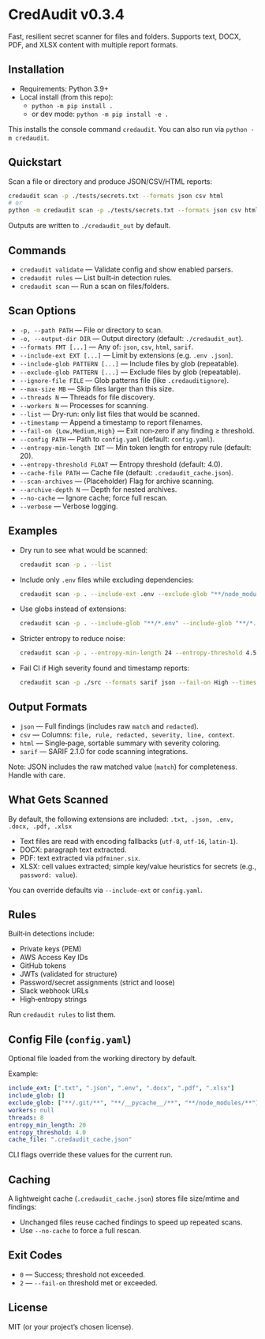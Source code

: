 # CredAudit v0.3.4

Fast, resilient secret scanner for files and folders. Supports text, DOCX, PDF, and XLSX content with multiple report formats.

## Installation

- Requirements: Python 3.9+
- Local install (from this repo):
  - `python -m pip install .`
  - or dev mode: `python -m pip install -e .`

This installs the console command `credaudit`. You can also run via `python -m credaudit`.

## Quickstart

Scan a file or directory and produce JSON/CSV/HTML reports:

```sh
credaudit scan -p ./tests/secrets.txt --formats json csv html
# or
python -m credaudit scan -p ./tests/secrets.txt --formats json csv html
```

Outputs are written to `./credaudit_out` by default.

## Commands

- `credaudit validate` — Validate config and show enabled parsers.
- `credaudit rules` — List built‑in detection rules.
- `credaudit scan` — Run a scan on files/folders.

## Scan Options

- `-p, --path PATH` — File or directory to scan.
- `-o, --output-dir DIR` — Output directory (default: `./credaudit_out`).
- `--formats FMT [...]` — Any of: `json`, `csv`, `html`, `sarif`.
- `--include-ext EXT [...]` — Limit by extensions (e.g. `.env .json`).
- `--include-glob PATTERN [...]` — Include files by glob (repeatable).
- `--exclude-glob PATTERN [...]` — Exclude files by glob (repeatable).
- `--ignore-file FILE` — Glob patterns file (like `.credauditignore`).
- `--max-size MB` — Skip files larger than this size.
- `--threads N` — Threads for file discovery.
- `--workers N` — Processes for scanning.
- `--list` — Dry-run: only list files that would be scanned.
- `--timestamp` — Append a timestamp to report filenames.
- `--fail-on {Low,Medium,High}` — Exit non‑zero if any finding ≥ threshold.
- `--config PATH` — Path to `config.yaml` (default: `config.yaml`).
- `--entropy-min-length INT` — Min token length for entropy rule (default: 20).
- `--entropy-threshold FLOAT` — Entropy threshold (default: 4.0).
- `--cache-file PATH` — Cache file (default: `.credaudit_cache.json`).
- `--scan-archives` — (Placeholder) Flag for archive scanning.
- `--archive-depth N` — Depth for nested archives.
- `--no-cache` — Ignore cache; force full rescan.
- `--verbose` — Verbose logging.

## Examples

- Dry run to see what would be scanned:
  ```sh
  credaudit scan -p . --list
  ```

- Include only `.env` files while excluding dependencies:
  ```sh
  credaudit scan -p . --include-ext .env --exclude-glob "**/node_modules/**" --exclude-glob "**/__pycache__/**"
  ```

- Use globs instead of extensions:
  ```sh
  credaudit scan -p . --include-glob "**/*.env" --include-glob "**/*.json"
  ```

- Stricter entropy to reduce noise:
  ```sh
  credaudit scan -p . --entropy-min-length 24 --entropy-threshold 4.5
  ```

- Fail CI if High severity found and timestamp reports:
  ```sh
  credaudit scan -p ./src --formats sarif json --fail-on High --timestamp
  ```

## Output Formats

- `json` — Full findings (includes raw `match` and `redacted`).
- `csv` — Columns: `file, rule, redacted, severity, line, context`.
- `html` — Single‑page, sortable summary with severity coloring.
- `sarif` — SARIF 2.1.0 for code scanning integrations.

Note: JSON includes the raw matched value (`match`) for completeness. Handle with care.

## What Gets Scanned

By default, the following extensions are included:
`.txt, .json, .env, .docx, .pdf, .xlsx`

- Text files are read with encoding fallbacks (`utf‑8`, `utf‑16`, `latin‑1`).
- DOCX: paragraph text extracted.
- PDF: text extracted via `pdfminer.six`.
- XLSX: cell values extracted; simple key/value heuristics for secrets (e.g., `password: value`).

You can override defaults via `--include-ext` or `config.yaml`.

## Rules

Built‑in detections include:
- Private keys (PEM)
- AWS Access Key IDs
- GitHub tokens
- JWTs (validated for structure)
- Password/secret assignments (strict and loose)
- Slack webhook URLs
- High‑entropy strings

Run `credaudit rules` to list them.

## Config File (`config.yaml`)

Optional file loaded from the working directory by default.

Example:

```yaml
include_ext: [".txt", ".json", ".env", ".docx", ".pdf", ".xlsx"]
include_glob: []
exclude_glob: ["**/.git/**", "**/__pycache__/**", "**/node_modules/**"]
workers: null
threads: 8
entropy_min_length: 20
entropy_threshold: 4.0
cache_file: ".credaudit_cache.json"
```

CLI flags override these values for the current run.

## Caching

A lightweight cache (`.credaudit_cache.json`) stores file size/mtime and findings:
- Unchanged files reuse cached findings to speed up repeated scans.
- Use `--no-cache` to force a full rescan.

## Exit Codes

- `0` — Success; threshold not exceeded.
- `2` — `--fail-on` threshold met or exceeded.

## License

MIT (or your project’s chosen license).
